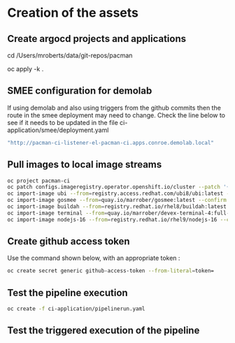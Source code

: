 # Creation of the assets

## Create argocd projects and applications

cd /Users/mroberts/data/git-repos/pacman

oc apply -k .

## SMEE configuration for demolab

If using demolab and also using triggers from the github commits then the route in the smee deployment may need to change. Check the line below to see if it needs to be updated in the file ci-application/smee/deployment.yaml

````bash
"http://pacman-ci-listener-el-pacman-ci.apps.conroe.demolab.local"
````
## Pull images to local image streams

````bash
oc project pacman-ci
oc patch configs.imageregistry.operator.openshift.io/cluster --patch '{"spec":{"defaultRoute":true}}' --type=merge
oc import-image ubi --from=registry.access.redhat.com/ubi8/ubi:latest --confirm
oc import-image gosmee --from=quay.io/marrober/gosmee:latest --confirm
oc import-image buildah --from=registry.redhat.io/rhel8/buildah:latest --confirm
oc import-image terminal --from=quay.io/marrober/devex-terminal-4:full-terminal-1.5 --confirm
oc import-image nodejs-16 --from=registry.redhat.io/rhel9/nodejs-16 --confirm
````

## Create github access token

Use the command shown below, with an appropriate token :

````bash
oc create secret generic github-access-token --from-literal=token=
````

## Test the pipeline execution

````bash
oc create -f ci-application/pipelinerun.yaml 
````

## Test the triggered execution of the pipeline




